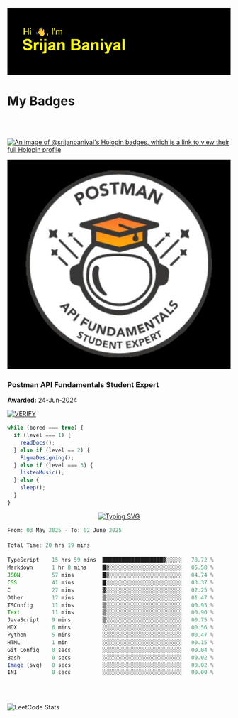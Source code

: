 ![Header](./header.png)

# My Badges

<Br />
<Br />

[![An image of @srijanbaniyal's Holopin badges, which is a link to view their full Holopin profile](https://holopin.me/srijanbaniyal)](https://holopin.io/@srijanbaniyal)

[![Postman API Fundamentals Student Expert](/Postman.jpeg)](https://api.badgr.io/public/assertions/r9BLLy0oTfKJBbkGuDI1zA)

### Postman API Fundamentals Student Expert

**Awarded:** 24-Jun-2024

[![VERIFY](https://img.shields.io/badge/VERIFY-blue)](https://badgecheck.io?url=https%3A%2F%2Fapi.badgr.io%2Fpublic%2Fassertions%2Fr9BLLy0oTfKJBbkGuDI1zA)

```javascript
while (bored === true) {
  if (level === 1) {
    readDocs();
  } else if (level == 2) {
    FigmaDesigning();
  } else if (level === 3) {
    listenMusic();
  } else {
    sleep();
  }
}
```

<p align="center">
  <a href="https://git.io/typing-svg"><img src="https://readme-typing-svg.demolab.com?font=Tilt+Prism&size=30&pause=1000&color=0FF75B&center=true&vCenter=true&width=800&height=80&lines=Time+spent+on+various+Programming+languages" alt="Typing SVG" /></a>
</p>

<!--START_SECTION:waka-->

```TypeScript
From: 03 May 2025 - To: 02 June 2025

Total Time: 20 hrs 19 mins

TypeScript    15 hrs 59 mins  ███████████████████▓░░░░░   78.72 %
Markdown      1 hr 8 mins     █▒░░░░░░░░░░░░░░░░░░░░░░░   05.58 %
JSON          57 mins         █▒░░░░░░░░░░░░░░░░░░░░░░░   04.74 %
CSS           41 mins         █░░░░░░░░░░░░░░░░░░░░░░░░   03.37 %
C             27 mins         ▓░░░░░░░░░░░░░░░░░░░░░░░░   02.25 %
Other         17 mins         ▒░░░░░░░░░░░░░░░░░░░░░░░░   01.47 %
TSConfig      11 mins         ▒░░░░░░░░░░░░░░░░░░░░░░░░   00.95 %
Text          11 mins         ▒░░░░░░░░░░░░░░░░░░░░░░░░   00.90 %
JavaScript    9 mins          ▒░░░░░░░░░░░░░░░░░░░░░░░░   00.75 %
MDX           6 mins          ░░░░░░░░░░░░░░░░░░░░░░░░░   00.56 %
Python        5 mins          ░░░░░░░░░░░░░░░░░░░░░░░░░   00.47 %
HTML          1 min           ░░░░░░░░░░░░░░░░░░░░░░░░░   00.15 %
Git Config    0 secs          ░░░░░░░░░░░░░░░░░░░░░░░░░   00.04 %
Bash          0 secs          ░░░░░░░░░░░░░░░░░░░░░░░░░   00.02 %
Image (svg)   0 secs          ░░░░░░░░░░░░░░░░░░░░░░░░░   00.02 %
INI           0 secs          ░░░░░░░░░░░░░░░░░░░░░░░░░   00.00 %
```

<!--END_SECTION:waka-->

<Br />
<Br />

![LeetCode Stats](https://leetcard.jacoblin.cool/Srijan-Baniyal?theme=dark&font=Rasa&ext=contest)
